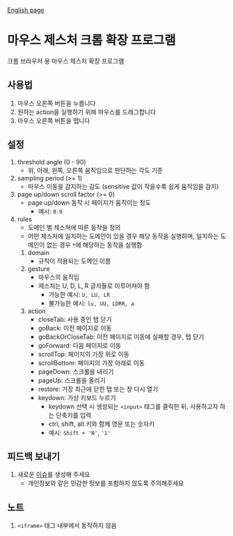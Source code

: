 [English page](README.en.md)

# 마우스 제스처 크롬 확장 프로그램
크롬 브라우저 용 마우스 제스처 확장 프로그램

## 사용법
1. 마우스 오른쪽 버튼을 누릅니다
1. 원하는 action을 실행하기 위해 마우스를 드래그합니다
1. 마우스 오른쪽 버튼을 뗍니다

## 설정
1. threshold angle (0 - 90)
    * 위, 아래, 왼쪽, 오른쪽 움직임으로 판단하는 각도 기준
1. sampling period (>= 1)
    * 마우스 이동을 감지하는 감도 (sensitive 값이 작을수록 쉽게 움직임을 감지)
1. page up/down scroll factor (>= 0)
    * page up/down 동작 시 페이지가 움직이는 정도
        * 예시: `0.9`
1. rules
    * 도메인 별 제스쳐에 따른 동작을 정의
    * 어떤 제스처에 일치하는 도메인이 있을 경우 해당 동작을 실행하며, 일치하는 도메인이 없는 경우 `*`에 해당하는 동작을 실행함
    1. domain
        * 규칙이 적용되는 도메인 이름
    1. gesture
        * 마우스의 움직임
        * 제스처는 U, D, L, R 글자들로 이루어져야 함
            * 가능한 예시: `U, LU, LR`
            * 불가능한 예시: `lu, UU, LDRR, a`
    1. action
        * closeTab: 사용 중인 탭 닫기
        * goBack: 이전 페이지로 이동
        * goBackOrCloseTab: 이전 페이지로 이동에 실패할 경우, 탭 닫기
        * goForward: 다음 페이지로 이동
        * scrollTop: 페이지의 가장 위로 이동
        * scrollBottom: 페이지의 가장 아래로 이동
        * pageDown: 스크롤을 내리기
        * pageUp: 스크롤을 올리기
        * restore: 가장 최근에 닫힌 탭 또는 창 다시 열기
        * keydown: 가상 키보드 누르기
            * keydown 선택 시 생성되는 `<input>` 태그를 클릭한 뒤, 사용하고자 하는 단축키를 입력
            * ctrl, shift, alt 키와 함께 영문 또는 숫자키
            * 예시: `Shift + 'N'`, `'1'`

## 피드백 보내기
1. 새로운 [이슈](https://github.com/Seongbeom-Park/mouse_gesture_for_chrome/issues)를 생성해 주세요
    * 개인정보와 같은 민감한 정보를 포함하지 않도록 주의해주세요

## 노트
1. `<iframe>` 태그 내부에서 동작하지 않음